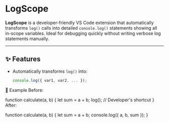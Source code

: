 # LogScope

**LogScope** is a developer-friendly VS Code extension that automatically transforms `log()` calls into detailed `console.log()` statements showing all in-scope variables. Ideal for debugging quickly without writing verbose log statements manually.

---

## ✨ Features

- Automatically transforms `log()` into:
  ```js
  console.log({ var1, var2, ... });
  ```

📸 Example
Before:

function calculate(a, b) {
let sum = a + b;
log(); // Developer's shortcut
}
After:

function calculate(a, b) {
let sum = a + b;
console.log({ a, b, sum });
}

